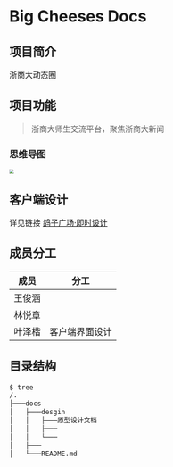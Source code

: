 # Big Cheeses Docs

## 项目简介

浙商大动态圈

## 项目功能

> 浙商大师生交流平台，聚焦浙商大新闻

### 思维导图

<img src="https://gitee.com/yzketx/image-markdown/raw/master/img/202203081856107.png" style="zoom:50%;" />

## 客户端设计

详见链接 [鸽子广场·即时设计](https://js.design/f/Kh8vOZ?p=p4NfHwUO5n)

## 成员分工

| 成员   | 分工           |
| ------ | -------------- |
| 王俊涵 |                |
| 林悦章 |                |
| 叶泽楷 | 客户端界面设计 |

## 目录结构

```bash
$ tree
/.
├───docs
│   ├───desgin
│   │   ├───原型设计文档
│   │   ├───
│   │   └───
│   ├───
│   └───README.md
```

